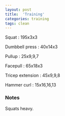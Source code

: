 ```yaml
---
layout: post
title:  'Training'
categories: training
tags: clean
---
```


Squat  :  195x3x3

Dumbbell press  :  40x14x3

Pullup  :  25x9,9,7

Facepull  : 65x18x3

Tricep extension  :  45x9,9,8

Hammer curl  :  15x16,16,13

### Notes

Squats heavy.

